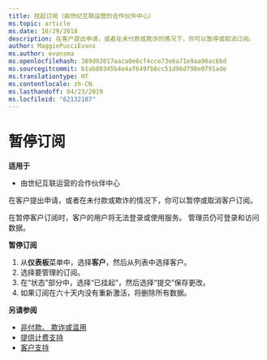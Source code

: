 ```yaml
---
title: 挂起订阅（由世纪互联运营的合作伙伴中心）
ms.topic: article
ms.date: 10/29/2018
description: 在客户提出申请，或者在未付款或欺诈的情况下，你可以暂停或取消订阅。
author: MaggiePucciEvans
ms.author: evansma
ms.openlocfilehash: 389d92017aaca0e6cf4cce73e6a71e9aa90ac6bd
ms.sourcegitcommit: b1ab80345b4e4af649fb8cc51d96d798e0791ade
ms.translationtype: HT
ms.contentlocale: zh-CN
ms.lasthandoff: 04/23/2019
ms.locfileid: "62132107"
---
```

# <a name="suspend-a-subscription"></a>暂停订阅

**适用于**

-   由世纪互联运营的合作伙伴中心

在客户提出申请，或者在未付款或欺诈的情况下，你可以暂停或取消客户订阅。

在暂停客户订阅时，客户的用户将无法登录或使用服务。 管理员仍可登录和访问数据。

**暂停订阅**

1.  从**仪表板**菜单中，选择**客户**，然后从列表中选择客户。
2.  选择要管理的订阅。
3.  在“状态”部分中，选择“已挂起”，然后选择“提交”保存更改。
4.  如果订阅在六十天内没有重新激活，将删除所有数据。

**另请参阅**

-   [非付款、 欺诈或滥用](non-payment-fraud-or-misuse.md)
-   [提供计费支持](provide-billing-support.md)
-   [客户支持](customer-support.md)